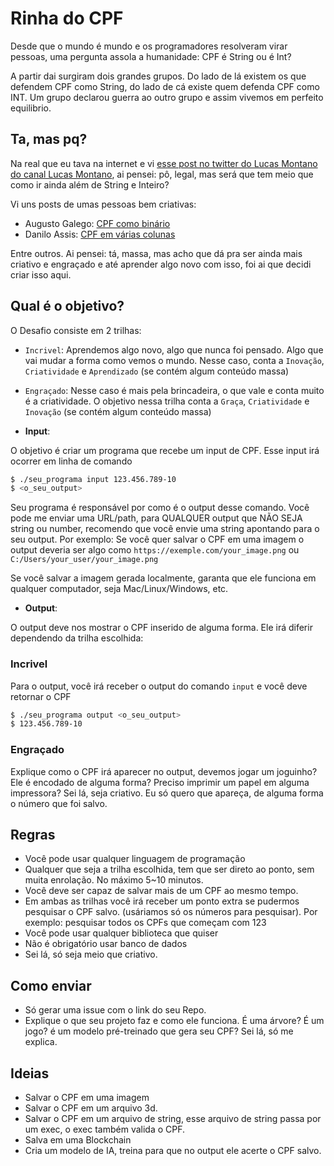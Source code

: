 # Rinha do CPF

Desde que o mundo é mundo e os programadores resolveram virar pessoas, uma pergunta assola a humanidade: CPF é String ou é Int?

A partir dai surgiram dois grandes grupos. Do lado de lá existem os que defendem CPF como String, do lado de cá existe quem defenda CPF como INT. Um grupo declarou guerra ao outro grupo e assim vivemos em perfeito equilibrio.

## Ta, mas pq?

Na real que eu tava na internet e vi [esse post no twitter do Lucas Montano do canal Lucas Montano](https://x.com/lucas_montano/status/1794337467598069977), ai pensei: pô, legal, mas será que tem meio que como ir ainda além de String e Inteiro?

Vi uns posts de umas pessoas bem criativas:

- Augusto Galego: [CPF como binário](https://x.com/RealGalego/status/1794374829468193222)
- Danilo Assis: [CPF em várias colunas](https://x.com/daniloab_/status/1794353293218722009)

Entre outros. Ai pensei: tá, massa, mas acho que dá pra ser ainda mais criativo e engraçado e até aprender algo novo com isso, foi ai que decidi criar isso aqui.

## Qual é o objetivo?

O Desafio consiste em 2 trilhas:

- `Incrivel`: Aprendemos algo novo, algo que nunca foi pensado. Algo que vai mudar a forma como vemos o mundo. Nesse caso, conta a `Inovação`, `Criatividade` e `Aprendizado` (se contém algum conteúdo massa)
- `Engraçado`: Nesse caso é mais pela brincadeira, o que vale e conta muito é a criatividade. O objetivo nessa trilha conta a `Graça`, `Criatividade` e `Inovação` (se contém algum conteúdo massa)

- **Input**:

O objetivo é criar um programa que recebe um input de CPF. Esse input irá ocorrer em linha de comando

```bash
$ ./seu_programa input 123.456.789-10
$ <o_seu_output>
```

Seu programa é responsável por como é o output desse comando. Você pode me enviar uma URL/path, para QUALQUER output que NÃO SEJA string ou number, recomendo que você envie uma string apontando para o seu output.
Por exemplo: Se você quer salvar o CPF em uma imagem o output deveria ser algo como
`https://exemple.com/your_image.png` ou `C:/Users/your_user/your_image.png`

Se você salvar a imagem gerada localmente, garanta que ele funciona em qualquer computador, seja Mac/Linux/Windows, etc.

- **Output**:

O output deve nos mostrar o CPF inserido de alguma forma. Ele irá diferir dependendo da trilha escolhida:

### Incrivel

Para o output, você irá receber o output do comando `input` e você deve retornar o CPF

```bash
$ ./seu_programa output <o_seu_output>
$ 123.456.789-10
```

### Engraçado

Explique como o CPF irá aparecer no output, devemos jogar um joguinho? Ele é encodado de alguma forma? Preciso imprimir um papel em alguma impressora? Sei lá, seja criativo. Eu só quero que apareça, de alguma forma o número que foi salvo.

## Regras

- Você pode usar qualquer linguagem de programação
- Qualquer que seja a trilha escolhida, tem que ser direto ao ponto, sem muita enrolação. No máximo 5~10 minutos.
- Você deve ser capaz de salvar mais de um CPF ao mesmo tempo.
- Em ambas as trilhas você irá receber um ponto extra se pudermos pesquisar o CPF salvo. (usáriamos só os números para pesquisar). Por exemplo: pesquisar todos os CPFs que começam com 123
- Você pode usar qualquer biblioteca que quiser
- Não é obrigatório usar banco de dados
- Sei lá, só seja meio que criativo.

## Como enviar

- Só gerar uma issue com o link do seu Repo.
- Explique o que seu projeto faz e como ele funciona. É uma árvore? É um jogo? é um modelo pré-treinado que gera seu CPF? Sei lá, só me explica.

## Ideias

- Salvar o CPF em uma imagem
- Salvar o CPF em um arquivo 3d.
- Salvar o CPF em um arquivo de string, esse arquivo de string passa por um exec, o exec também valida o CPF.
- Salva em uma Blockchain
- Cria um modelo de IA, treina para que no output ele acerte o CPF salvo.
